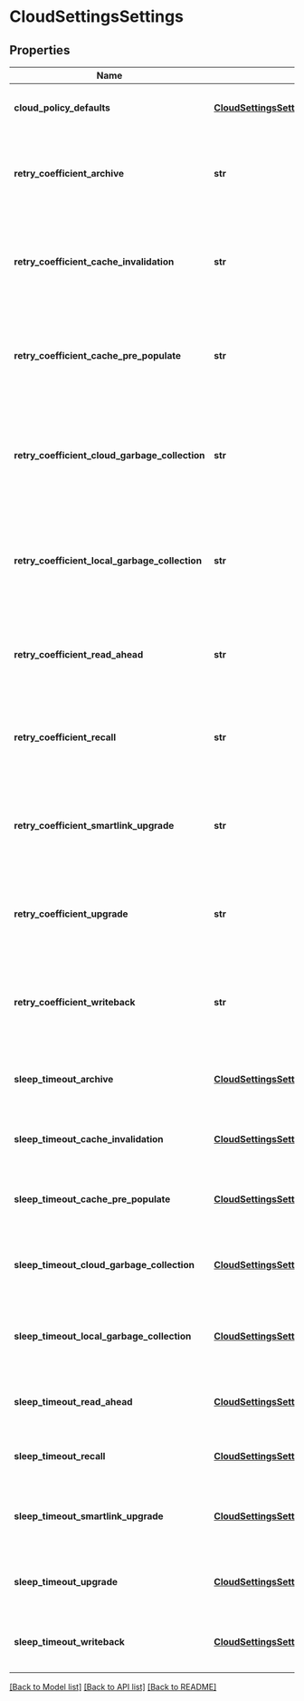 # CloudSettingsSettings

## Properties
Name | Type | Description | Notes
------------ | ------------- | ------------- | -------------
**cloud_policy_defaults** | [**CloudSettingsSettingsCloudPolicyDefaults**](CloudSettingsSettingsCloudPolicyDefaults.md) | The default filepool policy values for cloudpools. | [optional] 
**retry_coefficient_archive** | **str** | Coefficients in the quadratic function for determining the rest period between successive archive attempts. | [optional] 
**retry_coefficient_cache_invalidation** | **str** | Coefficients in the quadratic function for determining the rest period between successive cache invalidation attempts. | [optional] 
**retry_coefficient_cache_pre_populate** | **str** | Coefficients in the quadratic function for determining the rest period between successive cache pre-populate attempts. | [optional] 
**retry_coefficient_cloud_garbage_collection** | **str** | Coefficients in the quadratic function for determining the rest period between successive cloud garbage collection attempts. | [optional] 
**retry_coefficient_local_garbage_collection** | **str** | Coefficients in the quadratic function for determining the rest period between successive local garbage collection attempts. | [optional] 
**retry_coefficient_read_ahead** | **str** | Coefficients in the quadratic function for determining the rest period between successive read ahead attempts. | [optional] 
**retry_coefficient_recall** | **str** | Coefficients in the quadratic function for determining the rest period between successive recall attempts. | [optional] 
**retry_coefficient_smartlink_upgrade** | **str** | Coefficients in the quadratic function for determining the rest period between successive SmartLink upgrade attempts. | [optional] 
**retry_coefficient_upgrade** | **str** | Coefficients in the quadratic function for determining the rest period between successive upgrade attempts. | [optional] 
**retry_coefficient_writeback** | **str** | Coefficients in the quadratic function for determining the rest period between successive writeback attempts. | [optional] 
**sleep_timeout_archive** | [**CloudSettingsSettingsSleepTimeoutCloudGarbageCollection**](CloudSettingsSettingsSleepTimeoutCloudGarbageCollection.md) | Amount of time to wait between successive file archive operations. | [optional] 
**sleep_timeout_cache_invalidation** | [**CloudSettingsSettingsSleepTimeoutCloudGarbageCollection**](CloudSettingsSettingsSleepTimeoutCloudGarbageCollection.md) | Amount of time to wait between successive file cache_invalidation operations. | [optional] 
**sleep_timeout_cache_pre_populate** | [**CloudSettingsSettingsSleepTimeoutCloudGarbageCollection**](CloudSettingsSettingsSleepTimeoutCloudGarbageCollection.md) | Amount of time to wait between successive cache pre-populate operations. | [optional] 
**sleep_timeout_cloud_garbage_collection** | [**CloudSettingsSettingsSleepTimeoutCloudGarbageCollection**](CloudSettingsSettingsSleepTimeoutCloudGarbageCollection.md) | Amount of time to wait between successive file cloud garbage collection operations. | [optional] 
**sleep_timeout_local_garbage_collection** | [**CloudSettingsSettingsSleepTimeoutCloudGarbageCollection**](CloudSettingsSettingsSleepTimeoutCloudGarbageCollection.md) | Amount of time to wait between successive file local garbage collection operations. | [optional] 
**sleep_timeout_read_ahead** | [**CloudSettingsSettingsSleepTimeoutCloudGarbageCollection**](CloudSettingsSettingsSleepTimeoutCloudGarbageCollection.md) | Amount of time to wait between successive file read ahead operations. | [optional] 
**sleep_timeout_recall** | [**CloudSettingsSettingsSleepTimeoutCloudGarbageCollection**](CloudSettingsSettingsSleepTimeoutCloudGarbageCollection.md) | Amount of time to wait between successive file recall operations. | [optional] 
**sleep_timeout_smartlink_upgrade** | [**CloudSettingsSettingsSleepTimeoutCloudGarbageCollection**](CloudSettingsSettingsSleepTimeoutCloudGarbageCollection.md) | Amount of time to wait between successive file SmartLink upgrade operations. | [optional] 
**sleep_timeout_upgrade** | [**CloudSettingsSettingsSleepTimeoutCloudGarbageCollection**](CloudSettingsSettingsSleepTimeoutCloudGarbageCollection.md) | Amount of time to wait between successive upgrade operations. | [optional] 
**sleep_timeout_writeback** | [**CloudSettingsSettingsSleepTimeoutCloudGarbageCollection**](CloudSettingsSettingsSleepTimeoutCloudGarbageCollection.md) | Amount of time to wait between successive file writeback operations. | [optional] 

[[Back to Model list]](../README.md#documentation-for-models) [[Back to API list]](../README.md#documentation-for-api-endpoints) [[Back to README]](../README.md)


